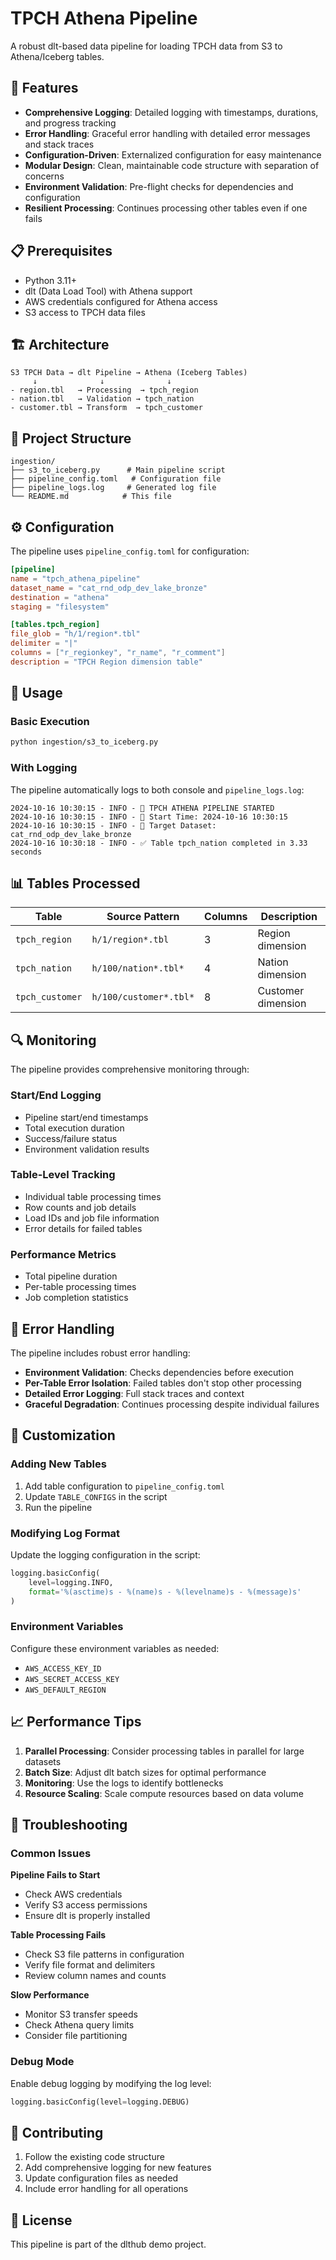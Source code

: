 # TPCH Athena Pipeline

A robust dlt-based data pipeline for loading TPCH data from S3 to Athena/Iceberg tables.

## 🚀 Features

- **Comprehensive Logging**: Detailed logging with timestamps, durations, and progress tracking
- **Error Handling**: Graceful error handling with detailed error messages and stack traces
- **Configuration-Driven**: Externalized configuration for easy maintenance
- **Modular Design**: Clean, maintainable code structure with separation of concerns
- **Environment Validation**: Pre-flight checks for dependencies and configuration
- **Resilient Processing**: Continues processing other tables even if one fails

## 📋 Prerequisites

- Python 3.11+
- dlt (Data Load Tool) with Athena support
- AWS credentials configured for Athena access
- S3 access to TPCH data files

## 🏗️ Architecture

```
S3 TPCH Data → dlt Pipeline → Athena (Iceberg Tables)
     ↓              ↓              ↓
- region.tbl   → Processing  → tpch_region
- nation.tbl   → Validation → tpch_nation  
- customer.tbl → Transform  → tpch_customer
```

## 📁 Project Structure

```
ingestion/
├── s3_to_iceberg.py      # Main pipeline script
├── pipeline_config.toml   # Configuration file
├── pipeline_logs.log     # Generated log file
└── README.md            # This file
```

## ⚙️ Configuration

The pipeline uses `pipeline_config.toml` for configuration:

```toml
[pipeline]
name = "tpch_athena_pipeline"
dataset_name = "cat_rnd_odp_dev_lake_bronze"
destination = "athena"
staging = "filesystem"

[tables.tpch_region]
file_glob = "h/1/region*.tbl"
delimiter = "|"
columns = ["r_regionkey", "r_name", "r_comment"]
description = "TPCH Region dimension table"
```

## 🔧 Usage

### Basic Execution
```bash
python ingestion/s3_to_iceberg.py
```

### With Logging
The pipeline automatically logs to both console and `pipeline_logs.log`:

```
2024-10-16 10:30:15 - INFO - 🚀 TPCH ATHENA PIPELINE STARTED
2024-10-16 10:30:15 - INFO - 📅 Start Time: 2024-10-16 10:30:15
2024-10-16 10:30:15 - INFO - 🎯 Target Dataset: cat_rnd_odp_dev_lake_bronze
2024-10-16 10:30:18 - INFO - ✅ Table tpch_nation completed in 3.33 seconds
```

## 📊 Tables Processed

| Table | Source Pattern | Columns | Description |
|-------|---------------|---------|-------------|
| `tpch_region` | `h/1/region*.tbl` | 3 | Region dimension |
| `tpch_nation` | `h/100/nation*.tbl*` | 4 | Nation dimension |
| `tpch_customer` | `h/100/customer*.tbl*` | 8 | Customer dimension |

## 🔍 Monitoring

The pipeline provides comprehensive monitoring through:

### **Start/End Logging**
- Pipeline start/end timestamps
- Total execution duration
- Success/failure status
- Environment validation results

### **Table-Level Tracking**
- Individual table processing times
- Row counts and job details
- Load IDs and job file information
- Error details for failed tables

### **Performance Metrics**
- Total pipeline duration
- Per-table processing times
- Job completion statistics

## 🚨 Error Handling

The pipeline includes robust error handling:

- **Environment Validation**: Checks dependencies before execution
- **Per-Table Error Isolation**: Failed tables don't stop other processing
- **Detailed Error Logging**: Full stack traces and context
- **Graceful Degradation**: Continues processing despite individual failures

## 🔧 Customization

### Adding New Tables
1. Add table configuration to `pipeline_config.toml`
2. Update `TABLE_CONFIGS` in the script
3. Run the pipeline

### Modifying Log Format
Update the logging configuration in the script:
```python
logging.basicConfig(
    level=logging.INFO,
    format='%(asctime)s - %(name)s - %(levelname)s - %(message)s'
)
```

### Environment Variables
Configure these environment variables as needed:
- `AWS_ACCESS_KEY_ID`
- `AWS_SECRET_ACCESS_KEY`
- `AWS_DEFAULT_REGION`

## 📈 Performance Tips

1. **Parallel Processing**: Consider processing tables in parallel for large datasets
2. **Batch Size**: Adjust dlt batch sizes for optimal performance
3. **Monitoring**: Use the logs to identify bottlenecks
4. **Resource Scaling**: Scale compute resources based on data volume

## 🐛 Troubleshooting

### Common Issues

**Pipeline Fails to Start**
- Check AWS credentials
- Verify S3 access permissions
- Ensure dlt is properly installed

**Table Processing Fails**
- Check S3 file patterns in configuration
- Verify file format and delimiters
- Review column names and counts

**Slow Performance**
- Monitor S3 transfer speeds
- Check Athena query limits
- Consider file partitioning

### Debug Mode
Enable debug logging by modifying the log level:
```python
logging.basicConfig(level=logging.DEBUG)
```

## 🤝 Contributing

1. Follow the existing code structure
2. Add comprehensive logging for new features
3. Update configuration files as needed
4. Include error handling for all operations

## 📝 License

This pipeline is part of the dlthub demo project.